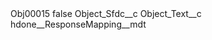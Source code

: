 <?xml version="1.0" encoding="UTF-8"?>
<CustomMetadata xmlns="http://soap.sforce.com/2006/04/metadata" xmlns:xsi="http://www.w3.org/2001/XMLSchema-instance" xmlns:xsd="http://www.w3.org/2001/XMLSchema">
    <label>Obj00015</label>
    <protected>false</protected>
    <values>
        <field>Object_Sfdc__c</field>
        <value xsi:nil="true"/>
    </values>
    <values>
        <field>Object_Text__c</field>
        <value xsi:type="xsd:string">hdone__ResponseMapping__mdt</value>
    </values>
</CustomMetadata>
